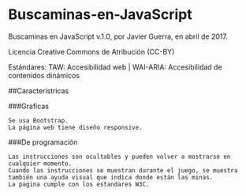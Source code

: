 # Buscaminas-en-JavaScript

Buscaminas en JavaScript v.1.0, por Javier Guerra, en abril de 2017.

Licencia Creative Commons de Atribución (CC-BY)

Estándares: TAW: Accesibilidad web | WAI-ARIA: Accesibilidad de contenidos dinámicos

##Característricas

###Graficas

    Se usa Bootstrap.
    La página web tiene diseño responsive.

###De programación

    Las instrucciones son ocultables y pueden volver a mostrarse en cualquier momento.
    Cuando las instrucciones se muestran durante el juego, se muestra también una ayuda visual que indica donde están las minas.
    La pagina cumple con los estandares W3C.


